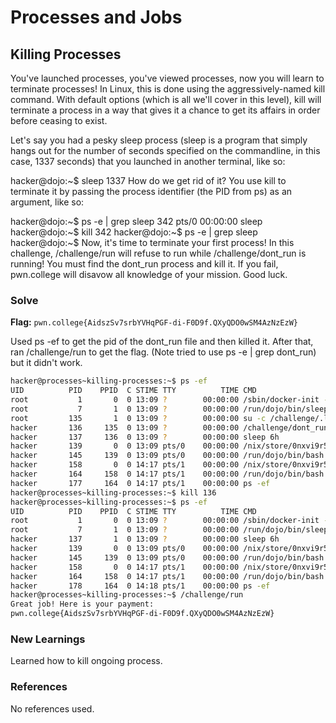 # Processes and Jobs

## Killing Processes 
You've launched processes, you've viewed processes, now you will learn to terminate processes! In Linux, this is done using the aggressively-named kill command. With default options (which is all we'll cover in this level), kill will terminate a process in a way that gives it a chance to get its affairs in order before ceasing to exist.

Let's say you had a pesky sleep process (sleep is a program that simply hangs out for the number of seconds specified on the commandline, in this case, 1337 seconds) that you launched in another terminal, like so:

hacker@dojo:~$ sleep 1337
How do we get rid of it? You use kill to terminate it by passing the process identifier (the PID from ps) as an argument, like so:

hacker@dojo:~$ ps -e | grep sleep
 342 pts/0    00:00:00 sleep
hacker@dojo:~$ kill 342
hacker@dojo:~$ ps -e | grep sleep
hacker@dojo:~$
Now, it's time to terminate your first process! In this challenge, /challenge/run will refuse to run while /challenge/dont_run is running! You must find the dont_run process and kill it. If you fail, pwn.college will disavow all knowledge of your mission. Good luck.

### Solve
**Flag:** `pwn.college{AidszSv7srbYVHqPGF-di-F0D9f.QXyQDO0wSM4AzNzEzW}`

Used ps -ef to get the pid of the dont_run file and then killed it. After that, ran /challenge/run to get the flag. (Note tried to use ps -e | grep dont_run) but it didn't work.

```bash
hacker@processes~killing-processes:~$ ps -ef
UID          PID    PPID  C STIME TTY          TIME CMD
root           1       0  0 13:09 ?        00:00:00 /sbin/docker-init -- /nix/var/nix/profiles/dojo-workspace/bin/dojo-i
root           7       1  0 13:09 ?        00:00:00 /run/dojo/bin/sleep 6h
root         135       1  0 13:09 ?        00:00:00 su -c /challenge/.launcher hacker
hacker       136     135  0 13:09 ?        00:00:00 /challenge/dont_run
hacker       137     136  0 13:09 ?        00:00:00 sleep 6h
hacker       139       0  0 13:09 pts/0    00:00:00 /nix/store/0nxvi9r5ymdlr2p24rjj9qzyms72zld1-bash-interactive-5.2p37/
hacker       145     139  0 13:09 pts/0    00:00:00 /run/dojo/bin/bash --login
hacker       158       0  0 14:17 pts/1    00:00:00 /nix/store/0nxvi9r5ymdlr2p24rjj9qzyms72zld1-bash-interactive-5.2p37/
hacker       164     158  0 14:17 pts/1    00:00:00 /run/dojo/bin/bash --login
hacker       177     164  0 14:17 pts/1    00:00:00 ps -ef
hacker@processes~killing-processes:~$ kill 136
hacker@processes~killing-processes:~$ ps -ef
UID          PID    PPID  C STIME TTY          TIME CMD
root           1       0  0 13:09 ?        00:00:00 /sbin/docker-init -- /nix/var/nix/profiles/dojo-workspace/bin/dojo-i
root           7       1  0 13:09 ?        00:00:00 /run/dojo/bin/sleep 6h
hacker       137       1  0 13:09 ?        00:00:00 sleep 6h
hacker       139       0  0 13:09 pts/0    00:00:00 /nix/store/0nxvi9r5ymdlr2p24rjj9qzyms72zld1-bash-interactive-5.2p37/
hacker       145     139  0 13:09 pts/0    00:00:00 /run/dojo/bin/bash --login
hacker       158       0  0 14:17 pts/1    00:00:00 /nix/store/0nxvi9r5ymdlr2p24rjj9qzyms72zld1-bash-interactive-5.2p37/
hacker       164     158  0 14:17 pts/1    00:00:00 /run/dojo/bin/bash --login
hacker       178     164  0 14:18 pts/1    00:00:00 ps -ef
hacker@processes~killing-processes:~$ /challenge/run
Great job! Here is your payment:
pwn.college{AidszSv7srbYVHqPGF-di-F0D9f.QXyQDO0wSM4AzNzEzW}
```

### New Learnings
Learned how to kill ongoing process.

### References 
No references used.
